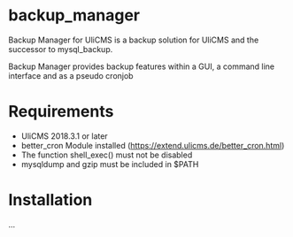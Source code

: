 # backup_manager

Backup Manager for UliCMS is a backup solution for UliCMS and the successor to mysql_backup.

Backup Manager provides backup features within a GUI, a command line interface and as a pseudo cronjob 

# Requirements

* UliCMS 2018.3.1 or later
* better_cron Module installed (https://extend.ulicms.de/better_cron.html)
* The function shell_exec() must not be disabled
* mysqldump and gzip must be included in $PATH

# Installation

...